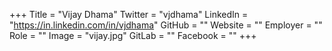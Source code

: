 +++
Title = "Vijay Dhama"
Twitter = "vjdhama"
LinkedIn = "https://in.linkedin.com/in/vjdhama"
GitHub = ""
Website = ""
Employer = ""
Role = ""
Image = "vijay.jpg"
GitLab = ""
Facebook = ""
+++
